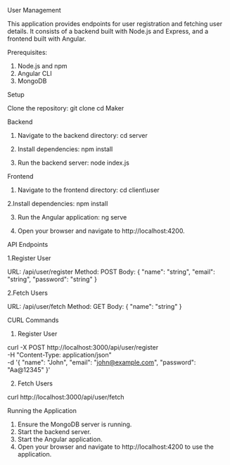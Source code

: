 User Management 

This application provides endpoints for user registration and fetching user details. 
It consists of a backend built with Node.js and Express, and a frontend built with Angular.

Prerequisites:
1. Node.js and npm
2. Angular CLI
3. MongoDB

Setup

Clone the repository:
git clone <repository-url>
cd Maker

Backend

1.  Navigate to the backend directory:
cd server


2. Install dependencies:
npm install

3. Run the backend server:
node index.js


Frontend

1. Navigate to the frontend directory:
cd client\user

2.Install dependencies:
npm install

3. Run the Angular application:
ng serve

4. Open your browser and navigate to http://localhost:4200.


API Endpoints

1.Register User

URL: /api/user/register
Method: POST
Body:
{
  "name": "string",
  "email": "string",
  "password": "string"
}

2.Fetch Users

URL: /api/user/fetch
Method: GET
Body:
{
  "name": "string"
}

CURL Commands

1. Register User  	

curl -X POST http://localhost:3000/api/user/register \
-H "Content-Type: application/json" \
-d '{
  "name": "John",
  "email": "john@example.com",
  "password": "Aa@12345"
}'

2. Fetch Users

curl http://localhost:3000/api/user/fetch


Running the Application

1. Ensure the MongoDB server is running.
2. Start the backend server.
3. Start the Angular application.
4. Open your browser and navigate to http://localhost:4200 to use the application.
